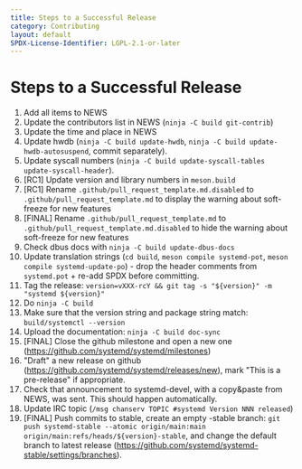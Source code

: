 ```yaml
---
title: Steps to a Successful Release
category: Contributing
layout: default
SPDX-License-Identifier: LGPL-2.1-or-later
---
```


# Steps to a Successful Release

1. Add all items to NEWS
2. Update the contributors list in NEWS (`ninja -C build git-contrib`)
3. Update the time and place in NEWS
4. Update hwdb (`ninja -C build update-hwdb`, `ninja -C build update-hwdb-autosuspend`, commit separately).
5. Update syscall numbers (`ninja -C build update-syscall-tables update-syscall-header`).
6. [RC1] Update version and library numbers in `meson.build`
7. [RC1] Rename `.github/pull_request_template.md.disabled` to `.github/pull_request_template.md` to display the warning about soft-freeze for new features
8. [FINAL] Rename `.github/pull_request_template.md` to `.github/pull_request_template.md.disabled` to hide the warning about soft-freeze for new features
9. Check dbus docs with `ninja -C build update-dbus-docs`
10. Update translation strings (`cd build`, `meson compile systemd-pot`, `meson compile systemd-update-po`) - drop the header comments from `systemd.pot` + re-add SPDX before committing.
11. Tag the release: `version=vXXX-rcY && git tag -s "${version}" -m "systemd ${version}"`
12. Do `ninja -C build`
13. Make sure that the version string and package string match: `build/systemctl --version`
14. Upload the documentation: `ninja -C build doc-sync`
15. [FINAL] Close the github milestone and open a new one (https://github.com/systemd/systemd/milestones)
16. "Draft" a new release on github (https://github.com/systemd/systemd/releases/new), mark "This is a pre-release" if appropriate.
17. Check that announcement to systemd-devel, with a copy&paste from NEWS, was sent. This should happen automatically.
18. Update IRC topic (`/msg chanserv TOPIC #systemd Version NNN released`)
19. [FINAL] Push commits to stable, create an empty -stable branch: `git push systemd-stable --atomic origin/main:main origin/main:refs/heads/${version}-stable`, and change the default branch to latest release (https://github.com/systemd/systemd-stable/settings/branches).
